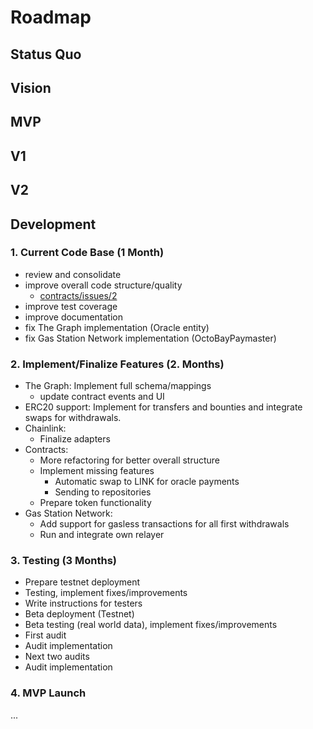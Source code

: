 # Roadmap

## Status Quo

## Vision

## MVP

## V1

## V2

## Development

### 1. Current Code Base (1 Month)

- review and consolidate
- improve overall code structure/quality
  - [contracts/issues/2](https://github.com/OctoBay/contracts/issues/2)
- improve test coverage
- improve documentation
- fix The Graph implementation (Oracle entity)
- fix Gas Station Network implementation (OctoBayPaymaster)

### 2. Implement/Finalize Features (2. Months)
  
- The Graph: Implement full schema/mappings
  - update contract events and UI
- ERC20 support: Implement for transfers and bounties and integrate swaps for withdrawals.
- Chainlink:
  - Finalize adapters
- Contracts:
  - More refactoring for better overall structure
  - Implement missing features
    - Automatic swap to LINK for oracle payments
    - Sending to repositories
  - Prepare token functionality
- Gas Station Network:
  - Add support for gasless transactions for all first withdrawals
  - Run and integrate own relayer

### 3. Testing (3 Months)

- Prepare testnet deployment
- Testing, implement fixes/improvements
- Write instructions for testers
- Beta deployment (Testnet)
- Beta testing (real world data), implement fixes/improvements
- First audit
- Audit implementation
- Next two audits
- Audit implementation

### 4. MVP Launch

...